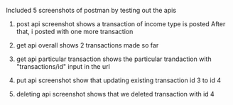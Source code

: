 Included 5 screenshots of postman by testing out the apis

1) post api screenshot shows a transaction of income type is posted
After that, i posted with one more transaction

2) get api overall shows 2 transactions made so far

3) get api particular transaction shows the particular trandaction with "transactions/id" input in the url

4) put api screenshot show that updating existing transaction id 3 to id 4

5) deleting api screenshot shows that we deleted transaction with id 4
